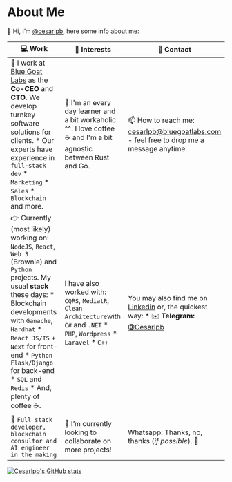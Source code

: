 # About Me 
👋 Hi, I’m [@cesarlpb](https://github.com/cesarlpb), here some info about me:

| 💻 Work | 🐶 Interests| 📱 Contact
|---|---|---|
| 🐐 I work at [Blue Goat Labs](https://www.bluegoatlabs.com) as the **Co-CEO** and **CTO**. We develop turnkey software solutions for clients. * Our experts have experience in `full-stack dev` * `Marketing` * `Sales` * `Blockchain` and more. | 👀 I'm an every day learner and a bit workaholic ^^. I love coffee ☕ and I'm a bit agnostic between Rust and Go. | 📫 How to reach me: <cesarlpb@bluegoatlabs.com> - feel free to drop me a message anytime. |
| 👉 Currently (most likely) working on: `NodeJS`, `React`, `Web 3` (Brownie) and `Python` projects. My usual **stack** these days: * Blockchain developments with `Ganache`, `Hardhat` * `React JS/TS` + `Next` for front-end * `Python` `Flask/Django` for back-end * `SQL` and `Redis` * And, plenty of coffee ☕. | I have also worked with: `CQRS`, `MediatR`, `Clean Architecture`with `C#` and `.NET` * `PHP`, `Wordpress` * `Laravel` * `C++` | You may also find me on [Linkedin](https://www.linkedin.com/in/cesarlpb89/) or, the quickest way: * ✉️ **Telegram:** [@Cesarlpb](https://t.me/cesarlpb) | 
| 🤖 `Full stack developer, blockchain consultor and AI engineer in the making` | 🧐 I’m currently looking to collaborate on more projects! | Whatsapp: Thanks, no, thanks (*if possible*). 🚫 |

[![Cesarlpb's GitHub stats](https://github-readme-stats.vercel.app/api?username=cesarlpb&count_private=true&show_icons=true)](https://github.com/cesarlpb)
